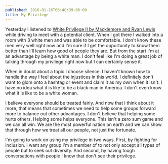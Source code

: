 ```yaml
---
published: 2016-01-26T06:48:39-06:00
title: My Privilege
---
```

Yesterday I listened to [White Privilege II by Macklemore and Ryan Lewis](https://itun.es/us/SEXiab?i=1076041718) while driving to meet with a potential client. When I got there I walked into a room with 3 white men and was able to be comfortable. I don't know these men very well right now and I'm sure if I get the opportunity to know them better than I'll learn how good of people they are. But from the start I'm at an advantage by being a white man. I don't feel like I'm doing a great job of talking through my privilege right now but I can certainly sense it.

When in doubt about a topic I choose silence. I haven't known how to handle the way I feel about the injustices in this world. I definitely don't want to glom onto a hashtag or event and claim it as my own when it isn't. I have no idea what it is like to be a black man in America. I don't even know what it is like to be a white woman.

I believe everyone should be treated fairly. And now that I think about it more, that means that sometimes we need to help some groups forward more to balance out other advantages. I don't believe that helping some hurts others. Helping some helps everyone. This isn't a zero sum game and we can all win. We are the most powerful nation on earth and we can show that through how we treat all our people, not just the fortunate.

I'm going to work on using my privilege in two ways. First, by fighting for inclusion. I want any group I'm a member of to not only accept all types of people but to seek out diversity. And second, by having tough conversations with people I know that don't see their privilege.